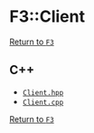 # F3::Client

[Return to `F3`](/docs/F3.md)

## C++

- [`Client.hpp`](/c++/include/Client.hpp)
- [`Client.cpp`](/c++/source/Client.cpp)

[Return to `F3`](/docs/F3.md)